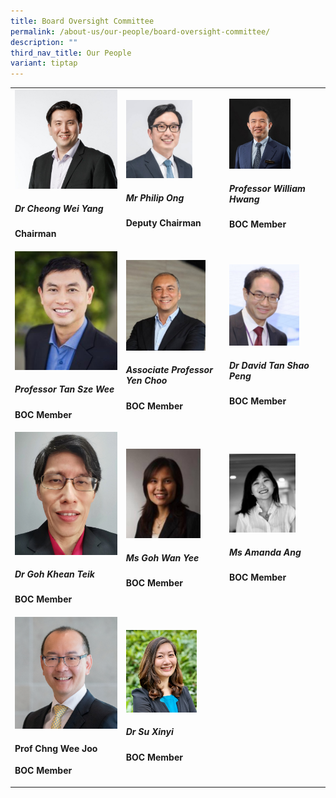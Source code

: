 ```yaml
---
title: Board Oversight Committee
permalink: /about-us/our-people/board-oversight-committee/
description: ""
third_nav_title: Our People
variant: tiptap
---
```

<table><tbody><tr><td rowspan="1" colspan="1"><a class="isomer-image-wrapper" href="/biography/board-oversight-committee/dr-cheong-wei-yang/"><img style="width: 100%;" height="auto" width="100%" alt="" src="/images/Biography/Board Oversight Committee/Profile_CheongWeiYang_v2.jpg"></a><h5>Dr Cheong Wei Yang</h5><p><strong>Chairman</strong></p></td><td rowspan="1" colspan="1"><a class="isomer-image-wrapper" href="/biography/board-oversight-committee/mr-philip-ong/"><img style="width: 70%;" height="auto" width="100%" alt="" src="/images/Biography/Board Oversight Committee/ds_philip_ong_boc_page_overview.jpg"></a><h5>Mr Philip Ong</h5><p><strong>Deputy Chairman</strong></p></td><td rowspan="1" colspan="1"><a class="isomer-image-wrapper" href="/biography/board-oversight-committee/professor-william-hwang/"><img style="width: 67%;" height="auto" width="100%" alt="" src="/images/Biography/Board Oversight Committee/Profile_Picture___Prof_William_Hwang_v2.jpg"></a><h5>Professor William Hwang</h5><p><strong>BOC Member</strong></p></td></tr><tr><td rowspan="1" colspan="1"><a class="isomer-image-wrapper" href="/biography/board-oversight-committee/professor-tan-sze-wee/"><img style="width: 100%" height="auto" width="100%" alt="" src="/images/Biography/Board Oversight Committee/professor tan sze wee.jpg"></a><h5>Professor Tan Sze Wee</h5><p><strong>BOC Member</strong></p></td><td rowspan="1" colspan="1"><a class="isomer-image-wrapper" href="/biography/board-oversight-committee/associate-professor-yen-choo/"><img style="width: 84%;" height="auto" width="100%" alt="" src="/images/Biography/Board Oversight Committee/Profile_Pic_AProf_Yen_Choo_v2.jpg"></a><h5>Associate Professor Yen Choo</h5><p><strong>BOC Member</strong></p></td><td rowspan="1" colspan="1"><a class="isomer-image-wrapper" href="/biography/board-oversight-committee/dr-david-tan-shao-peng/"><img style="width: 76%;" height="auto" width="100%" alt="" src="/images/Biography/Board Oversight Committee/associate professor david tan shao peng.jpg"></a><h5>Dr David Tan Shao Peng</h5><p><strong>BOC Member</strong></p></td></tr><tr><td rowspan="1" colspan="1"><a class="isomer-image-wrapper" href="/biography/board-oversight-committee/dr-goh-khean-teik/"><img style="width: 100%" height="auto" width="100%" alt="" src="/images/Biography/Board Oversight Committee/dr goh khean teik.jpg"></a><h5>Dr Goh Khean Teik</h5><p><strong>BOC Member</strong></p></td><td rowspan="1" colspan="1"><a class="isomer-image-wrapper" href="/biography/board-oversight-committee/ms-goh-wan-yee/"><img style="width: 79%;" height="auto" width="100%" alt="" src="/images/Biography/Board Oversight Committee/ms goh wan yee.jpg"></a><h5>Ms Goh Wan Yee</h5><p><strong>BOC Member</strong></p></td><td rowspan="1" colspan="1"><a class="isomer-image-wrapper" href="/biography/board-oversight-committee/ms-amanda-ang/"><img style="width: 72%;" height="auto" width="100%" alt="" src="/images/Biography/Board Oversight Committee/Amanda_photo.jpg"></a><h5>Ms Amanda Ang</h5><p><strong>BOC Member</strong></p></td></tr><tr><td rowspan="1" colspan="1"><a class="isomer-image-wrapper" href="/biography/board-oversight-committee/prof-chng-wee-joo/"><img style="width: 100%" height="auto" width="100%" alt="" src="/images/Biography/Board Oversight Committee/Photo_CWJ_resized.png"></a><h4>Prof Chng Wee Joo</h4><p><strong>BOC Member</strong></p></td><td rowspan="1" colspan="1"><a class="isomer-image-wrapper" href="/biography/board-of-oversight-committee/dr-su-xinyi/"><img style="width: 75%;" height="auto" width="100%" alt="" src="/images/Biography/Board Oversight Committee/Profile_Picture___Dr_Su_Xinyi.jpg"></a><h5>Dr Su Xinyi</h5><p><strong>BOC Member</strong></p></td><td rowspan="1" colspan="1"><p></p></td></tr></tbody></table><p></p>